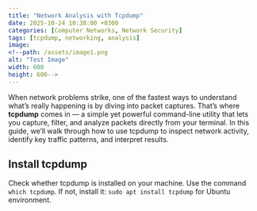 ```yaml
---
title: "Network Analysis with Tcpdump"
date: 2025-10-24 10:38:00 +0300
categories: [Computer Networks, Network Security]
tags: [tcpdump, networking, analysis]
image:
<!--path: /assets/image1.png
alt: "Test Image"
width: 600
height: 600-->
---
```


When network problems strike, one of the fastest ways to understand what’s really happening is by diving into packet captures. That’s where **tcpdump** comes in — a simple yet powerful command-line utility that lets you capture, filter, and analyze packets directly from your terminal. In this guide, we’ll walk through how to use tcpdump to inspect network activity, identify key traffic patterns, and interpret results.

## Install tcpdump
Check whether tcpdump is installed on your machine. Use the command `which tcpdump`.
If not, install it: `sudo apt install tcpdump` for Ubuntu environment.
<!--![Image](/assets.image.png){:width="600"}-->
